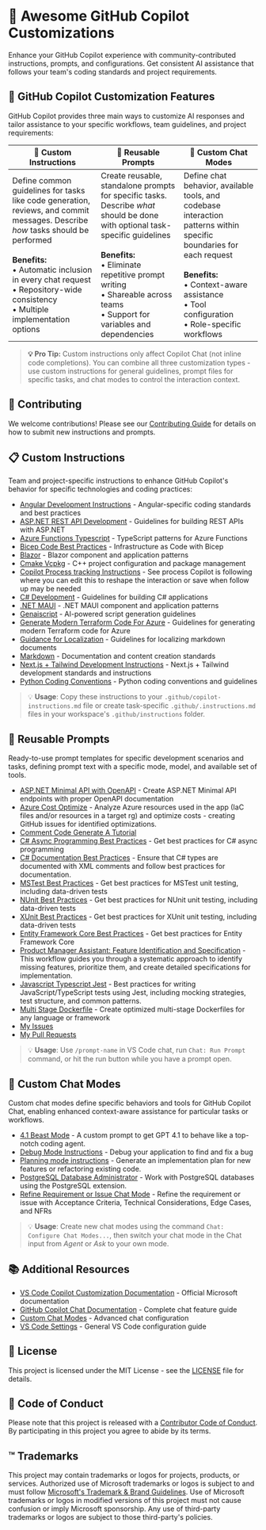 # 🤖 Awesome GitHub Copilot Customizations

Enhance your GitHub Copilot experience with community-contributed instructions, prompts, and configurations. Get consistent AI assistance that follows your team's coding standards and project requirements.

## 🎯 GitHub Copilot Customization Features

GitHub Copilot provides three main ways to customize AI responses and tailor assistance to your specific workflows, team guidelines, and project requirements:

| **🔧 Custom Instructions** | **📝 Reusable Prompts** | **🧩 Custom Chat Modes** |
| --- | --- | --- |
| Define common guidelines for tasks like code generation, reviews, and commit messages. Describe *how* tasks should be performed<br><br>**Benefits:**<br>• Automatic inclusion in every chat request<br>• Repository-wide consistency<br>• Multiple implementation options | Create reusable, standalone prompts for specific tasks. Describe *what* should be done with optional task-specific guidelines<br><br>**Benefits:**<br>• Eliminate repetitive prompt writing<br>• Shareable across teams<br>• Support for variables and dependencies | Define chat behavior, available tools, and codebase interaction patterns within specific boundaries for each request<br><br>**Benefits:**<br>• Context-aware assistance<br>• Tool configuration<br>• Role-specific workflows |

> **💡 Pro Tip:** Custom instructions only affect Copilot Chat (not inline code completions). You can combine all three customization types - use custom instructions for general guidelines, prompt files for specific tasks, and chat modes to control the interaction context.


## 📝 Contributing

We welcome contributions! Please see our [Contributing Guide](./CONTRIBUTING.md) for details on how to submit new instructions and prompts.

## 📋 Custom Instructions

Team and project-specific instructions to enhance GitHub Copilot's behavior for specific technologies and coding practices:

- [Angular Development Instructions](instructions/angular.instructions.md) - Angular-specific coding standards and best practices
- [ASP.NET REST API Development](instructions/aspnet-rest-apis.instructions.md) - Guidelines for building REST APIs with ASP.NET
- [Azure Functions Typescript](instructions/azure-functions-typescript.instructions.md) - TypeScript patterns for Azure Functions
- [Bicep Code Best Practices](instructions/bicep-code-best-practices.instructions.md) - Infrastructure as Code with Bicep
- [Blazor](instructions/blazor.instructions.md) - Blazor component and application patterns
- [Cmake Vcpkg](instructions/cmake-vcpkg.instructions.md) - C++ project configuration and package management
- [Copilot Process tracking Instructions](instructions/copilot-thought-logging.instructions.md) - See process Copilot is following where you can edit this to reshape the interaction or save when follow up may be needed
- [C# Development](instructions/csharp.instructions.md) - Guidelines for building C# applications
- [.NET MAUI](instructions/dotnet-maui.instructions.md) - .NET MAUI component and application patterns
- [Genaiscript](instructions/genaiscript.instructions.md) - AI-powered script generation guidelines
- [Generate Modern Terraform Code For Azure](instructions/generate-modern-terraform-code-for-azure.instructions.md) - Guidelines for generating modern Terraform code for Azure
- [Guidance for Localization](instructions/localization.instructions.md) - Guidelines for localizing markdown documents
- [Markdown](instructions/markdown.instructions.md) - Documentation and content creation standards
- [Next.js + Tailwind Development Instructions](instructions/nextjs-tailwind.instructions.md) - Next.js + Tailwind development standards and instructions
- [Python Coding Conventions](instructions/python.instructions.md) - Python coding conventions and guidelines

> 💡 **Usage**: Copy these instructions to your `.github/copilot-instructions.md` file or create task-specific `.github/.instructions.md` files in your workspace's `.github/instructions` folder.

## 🎯 Reusable Prompts

Ready-to-use prompt templates for specific development scenarios and tasks, defining prompt text with a specific mode, model, and available set of tools.

- [ASP.NET Minimal API with OpenAPI](prompts/aspnet-minimal-api-openapi.prompt.md) - Create ASP.NET Minimal API endpoints with proper OpenAPI documentation
- [Azure Cost Optimize](prompts/az-cost-optimize.prompt.md) - Analyze Azure resources used in the app (IaC files and/or resources in a target rg) and optimize costs - creating GitHub issues for identified optimizations.
- [Comment Code Generate A Tutorial](prompts/comment-code-generate-a-tutorial.prompt.md)
- [C# Async Programming Best Practices](prompts/csharp-async.prompt.md) - Get best practices for C# async programming
- [C# Documentation Best Practices](prompts/csharp-docs.prompt.md) - Ensure that C# types are documented with XML comments and follow best practices for documentation.
- [MSTest Best Practices](prompts/csharp-mstest.prompt.md) - Get best practices for MSTest unit testing, including data-driven tests
- [NUnit Best Practices](prompts/csharp-nunit.prompt.md) - Get best practices for NUnit unit testing, including data-driven tests
- [XUnit Best Practices](prompts/csharp-xunit.prompt.md) - Get best practices for XUnit unit testing, including data-driven tests
- [Entity Framework Core Best Practices](prompts/ef-core.prompt.md) - Get best practices for Entity Framework Core
- [Product Manager Assistant: Feature Identification and Specification](prompts/gen-specs-as-issues.prompt.md) - This workflow guides you through a systematic approach to identify missing features, prioritize them, and create detailed specifications for implementation.
- [Javascript Typescript Jest](prompts/javascript-typescript-jest.prompt.md) - Best practices for writing JavaScript/TypeScript tests using Jest, including mocking strategies, test structure, and common patterns.
- [Multi Stage Dockerfile](prompts/multi-stage-dockerfile.prompt.md) - Create optimized multi-stage Dockerfiles for any language or framework
- [My Issues](prompts/my-issues.prompt.md)
- [My Pull Requests](prompts/my-pull-requests.prompt.md)

> 💡 **Usage**: Use `/prompt-name` in VS Code chat, run `Chat: Run Prompt` command, or hit the run button while you have a prompt open.

## 🧩 Custom Chat Modes

Custom chat modes define specific behaviors and tools for GitHub Copilot Chat, enabling enhanced context-aware assistance for particular tasks or workflows.

- [4.1 Beast Mode](chatmodes/4.1-Beast.chatmode.md) - A custom prompt to get GPT 4.1 to behave like a top-notch coding agent.
- [Debug Mode Instructions](chatmodes/debug.chatmode.md) - Debug your application to find and fix a bug
- [Planning mode instructions](chatmodes/planner.chatmode.md) - Generate an implementation plan for new features or refactoring existing code.
- [PostgreSQL Database Administrator](chatmodes/postgresql-dba.chatmode.md) - Work with PostgreSQL databases using the PostgreSQL extension.
- [Refine Requirement or Issue Chat Mode](chatmodes/refine-issue.chatmode.md) - Refine the requirement or issue with Acceptance Criteria, Technical Considerations, Edge Cases, and NFRs

> 💡 **Usage**: Create new chat modes using the command `Chat: Configure Chat Modes...`, then switch your chat mode in the Chat input from _Agent_ or _Ask_ to your own mode.

## 📚 Additional Resources

- [VS Code Copilot Customization Documentation](https://code.visualstudio.com/docs/copilot/copilot-customization) - Official Microsoft documentation
- [GitHub Copilot Chat Documentation](https://code.visualstudio.com/docs/copilot/chat/copilot-chat) - Complete chat feature guide
- [Custom Chat Modes](https://code.visualstudio.com/docs/copilot/chat/chat-modes) - Advanced chat configuration
- [VS Code Settings](https://code.visualstudio.com/docs/getstarted/settings) - General VS Code configuration guide


## 📄 License

This project is licensed under the MIT License - see the [LICENSE](LICENSE) file for details.

## 🤝 Code of Conduct

Please note that this project is released with a [Contributor Code of Conduct](CODE_OF_CONDUCT.md). By participating in this project you agree to abide by its terms.

## ™️ Trademarks

This project may contain trademarks or logos for projects, products, or services. Authorized use of Microsoft 
trademarks or logos is subject to and must follow 
[Microsoft's Trademark & Brand Guidelines](https://www.microsoft.com/en-us/legal/intellectualproperty/trademarks/usage/general).
Use of Microsoft trademarks or logos in modified versions of this project must not cause confusion or imply Microsoft sponsorship.
Any use of third-party trademarks or logos are subject to those third-party's policies.